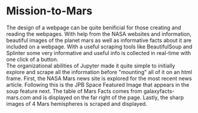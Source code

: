 # Mission-to-Mars

The design of a webpage can be quite benificial for those creating and reading the webpages.  With help from the NASA websites and information, beautiful images of the planet mars as well as informative facts about it are included on a webpage.  With a useful scraping tools like BeautifulSoup and Splinter some very informative and useful info is collected in real-time with one click of a button.  
The organizational abilities of Jupyter made it quite simple to initially explore and scrape all the information before "mounting" all of it on an html frame.  First, the NASA Mars news site is explored for the most recent news article.  Following this is the JPB Space Featured Image that appears in the soup feature next.  The table of Mars Facts comes from galaxyfacts-mars.com and is displayed on the far right of the page.  Lastly, the sharp images of 4 Mars hemispheres is scraped and displayed.
